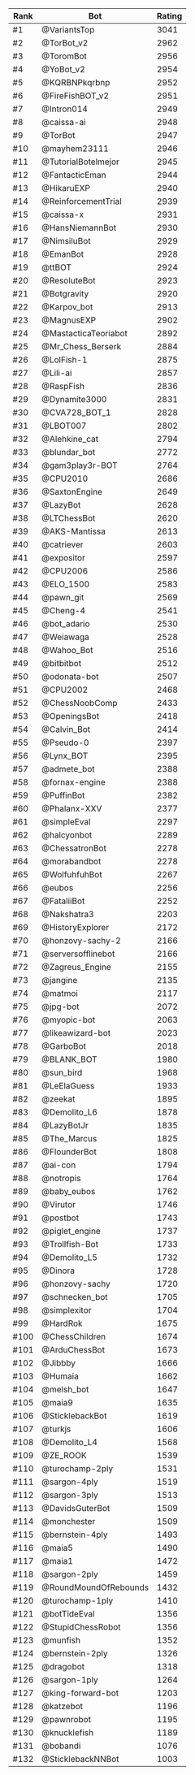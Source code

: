 Rank|Bot|Rating
---|---|---
#1|@VariantsTop|3041
#2|@TorBot_v2|2962
#3|@ToromBot|2956
#4|@YoBot_v2|2954
#5|@KQRBNPkqrbnp|2952
#6|@FireFishBOT_v2|2951
#7|@Intron014|2949
#8|@caissa-ai|2948
#9|@TorBot|2947
#10|@mayhem23111|2946
#11|@TutorialBotelmejor|2945
#12|@FantacticEman|2944
#13|@HikaruEXP|2940
#14|@ReinforcementTrial|2939
#15|@caissa-x|2931
#16|@HansNiemannBot|2930
#17|@NimsiluBot|2929
#18|@EmanBot|2928
#19|@ttBOT|2924
#20|@ResoluteBot|2923
#21|@Botgravity|2920
#22|@Karpov_bot|2913
#23|@MagnusEXP|2902
#24|@MastacticaTeoriabot|2892
#25|@Mr_Chess_Berserk|2884
#26|@LolFish-1|2875
#27|@Lili-ai|2857
#28|@RaspFish|2836
#29|@Dynamite3000|2831
#30|@CVA728_BOT_1|2828
#31|@LBOT007|2802
#32|@Alehkine_cat|2794
#33|@blundar_bot|2772
#34|@gam3play3r-BOT|2764
#35|@CPU2010|2686
#36|@SaxtonEngine|2649
#37|@LazyBot|2628
#38|@LTChessBot|2620
#39|@AKS-Mantissa|2613
#40|@catriever|2603
#41|@expositor|2597
#42|@CPU2006|2586
#43|@ELO_1500|2583
#44|@pawn_git|2569
#45|@Cheng-4|2541
#46|@bot_adario|2530
#47|@Weiawaga|2528
#48|@Wahoo_Bot|2516
#49|@bitbitbot|2512
#50|@odonata-bot|2507
#51|@CPU2002|2468
#52|@ChessNoobComp|2433
#53|@OpeningsBot|2418
#54|@Calvin_Bot|2414
#55|@Pseudo-0|2397
#56|@Lynx_BOT|2395
#57|@admete_bot|2388
#58|@fornax-engine|2388
#59|@PuffinBot|2382
#60|@Phalanx-XXV|2377
#61|@simpleEval|2297
#62|@halcyonbot|2289
#63|@ChessatronBot|2278
#64|@morabandbot|2278
#65|@WolfuhfuhBot|2267
#66|@eubos|2256
#67|@FataliiBot|2252
#68|@Nakshatra3|2203
#69|@HistoryExplorer|2172
#70|@honzovy-sachy-2|2166
#71|@serversofflinebot|2166
#72|@Zagreus_Engine|2155
#73|@jangine|2135
#74|@matmoi|2117
#75|@jpg-bot|2072
#76|@myopic-bot|2063
#77|@likeawizard-bot|2023
#78|@GarboBot|2018
#79|@BLANK_BOT|1980
#80|@sun_bird|1968
#81|@LeElaGuess|1933
#82|@zeekat|1895
#83|@Demolito_L6|1878
#84|@LazyBotJr|1835
#85|@The_Marcus|1825
#86|@FlounderBot|1808
#87|@ai-con|1794
#88|@notropis|1764
#89|@baby_eubos|1762
#90|@Virutor|1746
#91|@postbot|1743
#92|@piglet_engine|1737
#93|@Trollfish-Bot|1733
#94|@Demolito_L5|1732
#95|@Dinora|1728
#96|@honzovy-sachy|1720
#97|@schnecken_bot|1705
#98|@simplexitor|1704
#99|@HardRok|1675
#100|@ChessChildren|1674
#101|@ArduChessBot|1673
#102|@Jibbby|1666
#103|@Humaia|1662
#104|@melsh_bot|1647
#105|@maia9|1635
#106|@SticklebackBot|1619
#107|@turkjs|1606
#108|@Demolito_L4|1568
#109|@ZE_ROOK|1539
#110|@turochamp-2ply|1531
#111|@sargon-4ply|1519
#112|@sargon-3ply|1513
#113|@DavidsGuterBot|1509
#114|@monchester|1509
#115|@bernstein-4ply|1493
#116|@maia5|1490
#117|@maia1|1472
#118|@sargon-2ply|1459
#119|@RoundMoundOfRebounds|1432
#120|@turochamp-1ply|1410
#121|@botTideEval|1356
#122|@StupidChessRobot|1356
#123|@munfish|1352
#124|@bernstein-2ply|1326
#125|@dragobot|1318
#126|@sargon-1ply|1264
#127|@king-forward-bot|1203
#128|@katzebot|1196
#129|@pawnrobot|1195
#130|@knucklefish|1189
#131|@bobandi|1076
#132|@SticklebackNNBot|1003
